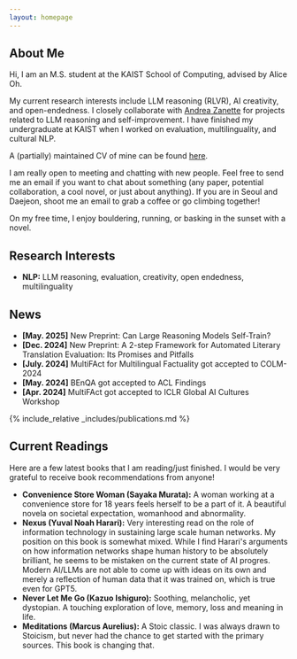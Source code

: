 ```yaml
---
layout: homepage
---
```


## About Me

Hi, I am an M.S. student at the KAIST School of Computing, advised by Alice Oh. 

My current research interests include LLM reasoning (RLVR), AI creativity, and open-endedness. I closely collaborate with [Andrea Zanette](https://azanette.com/) for projects related to LLM reasoning and self-improvement. I have finished my undergraduate at KAIST when I worked on evaluation, multilinguality, and cultural NLP.

A (partially) maintained CV of mine can be found [here](https://docs.google.com/document/d/1qmBlSpN3PfOCr4rOwJWPg8lZisJHGYy0PhR2ARucJmc/edit).

I am really open to meeting and chatting with new people. Feel free to send me an email if you want to chat about something (any paper, potential collaboration, a cool novel, or just about anything). If you are in Seoul and Daejeon, shoot me an email to grab a coffee or go climbing together!

On my free time, I enjoy bouldering, running, or basking in the sunset with a novel.

## Research Interests

- **NLP:** LLM reasoning, evaluation, creativity, open endedness, multilinguality

## News
- **[May. 2025]** New Preprint: Can Large Reasoning Models Self-Train?
- **[Dec. 2024]** New Preprint: A 2-step Framework for Automated Literary Translation Evaluation: Its Promises and Pitfalls
- **[July. 2024]** MultiFAct for Multilingual Factuality got accepted to COLM-2024 
- **[May. 2024]** BEnQA got accepted to ACL Findings
- **[Apr. 2024]** MultiFAct got accepted to ICLR Global AI Cultures Workshop


{% include_relative _includes/publications.md %}

<!-- {% include_relative _includes/services.md %} -->
## Current Readings 

Here are a few latest books that I am reading/just finished. I would be very grateful to receive book recommendations from anyone!
- **Convenience Store Woman (Sayaka Murata):** A woman working at a convenience store for 18 years feels herself to be a part of it. A beautiful novela on societal expectation, womanhood and abnormality. 
- **Nexus (Yuval Noah Harari):** Very interesting read on the role of information technology in sustaining large scale human networks. My position on this book is somewhat mixed. While I find Harari's arguments on how information networks shape human history to be absolutely brilliant, he seems to be mistaken on the current state of AI progres. Modern AI/LLMs are not able to come up with ideas on its own and merely a reflection of human data that it was trained on, which is true even for GPT5.
- **Never Let Me Go (Kazuo Ishiguro):** Soothing, melancholic, yet dystopian. A touching exploration of love, memory, loss and meaning in life. 
- **Meditations (Marcus Aurelius):** A Stoic classic. I was always drawn to Stoicism, but never had the chance to get started with the primary sources. This book is changing that.
